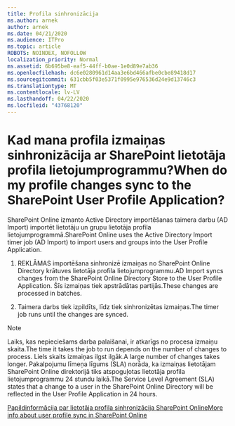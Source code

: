 ```yaml
---
title: Profila sinhronizācija
ms.author: arnek
author: arnek
ms.date: 04/21/2020
ms.audience: ITPro
ms.topic: article
ROBOTS: NOINDEX, NOFOLLOW
localization_priority: Normal
ms.assetid: 6b695be8-eaf5-44ff-b0ae-1e0d89e7ab36
ms.openlocfilehash: dc6e0280961d14aa3e6bd466afbe0cbe89418d17
ms.sourcegitcommit: 631cbb5f03e5371f0995e976536d24e9d13746c3
ms.translationtype: MT
ms.contentlocale: lv-LV
ms.lasthandoff: 04/22/2020
ms.locfileid: "43768120"
---
```

# <a name="when-do-my-profile-changes-sync-to-the-sharepoint-user-profile-application"></a><span data-ttu-id="931dd-102">Kad mana profila izmaiņas sinhronizācija ar SharePoint lietotāja profila lietojumprogrammu?</span><span class="sxs-lookup"><span data-stu-id="931dd-102">When do my profile changes sync to the SharePoint User Profile Application?</span></span>

<span data-ttu-id="931dd-103">SharePoint Online izmanto Active Directory importēšanas taimera darbu (AD Import) importēt lietotāju un grupu lietotāja profila lietojumprogrammā.</span><span class="sxs-lookup"><span data-stu-id="931dd-103">SharePoint Online uses the Active Directory Import timer job (AD Import) to import users and groups into the User Profile Application.</span></span> 
  
1. <span data-ttu-id="931dd-104">REKLĀMAS importēšana sinhronizē izmaiņas no SharePoint Online Directory krātuves lietotāja profila lietojumprogrammu.</span><span class="sxs-lookup"><span data-stu-id="931dd-104">AD Import syncs changes from the SharePoint Online Directory Store to the User Profile Application.</span></span> <span data-ttu-id="931dd-105">Šīs izmaiņas tiek apstrādātas partijās.</span><span class="sxs-lookup"><span data-stu-id="931dd-105">These changes are processed in batches.</span></span>
    
2. <span data-ttu-id="931dd-106">Taimera darbs tiek izpildīts, līdz tiek sinhronizētas izmaiņas.</span><span class="sxs-lookup"><span data-stu-id="931dd-106">The timer job runs until the changes are synced.</span></span>
    
> [!NOTE]
> <span data-ttu-id="931dd-107">Laiks, kas nepieciešams darba palaišanai, ir atkarīgs no procesa izmaiņu skaita.</span><span class="sxs-lookup"><span data-stu-id="931dd-107">The time it takes the job to run depends on the number of changes to process.</span></span> <span data-ttu-id="931dd-108">Liels skaits izmaiņas ilgst ilgāk.</span><span class="sxs-lookup"><span data-stu-id="931dd-108">A large number of changes takes longer.</span></span> <span data-ttu-id="931dd-109">Pakalpojumu līmeņa līgums (SLA) norāda, ka izmaiņas lietotājam SharePoint Online direktorijā tiks atspoguļotas lietotāja profila lietojumprogrammu 24 stundu laikā.</span><span class="sxs-lookup"><span data-stu-id="931dd-109">The Service Level Agreement (SLA) states that a change to a user in the SharePoint Online Directory will be reflected in the User Profile Application in 24 hours.</span></span> 
  
[<span data-ttu-id="931dd-110">Papildinformācija par lietotāja profila sinhronizācija SharePoint Online</span><span class="sxs-lookup"><span data-stu-id="931dd-110">More info about user profile sync in SharePoint Online</span></span>](https://go.microsoft.com/fwlink/?linkid=875671)
  

